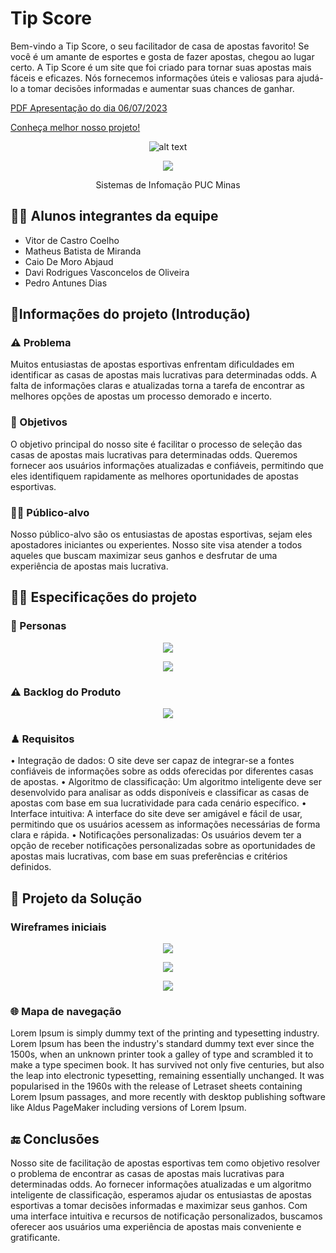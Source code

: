 # Tip Score
Bem-vindo a Tip Score, o seu facilitador de casa de apostas favorito! Se você é um amante de esportes e gosta de fazer apostas, chegou ao lugar certo. A Tip Score é um site que foi criado para tornar suas apostas mais fáceis e eficazes. Nós fornecemos informações úteis e valiosas para ajudá-lo a tomar decisões informadas e aumentar suas chances de ganhar.

<a href="https://docs.google.com/presentation/d/1FaAytU16vv7Q9x0t6_PMOpox1r4XPEZu0YFEk8HqCBM/edit?usp=sharing">PDF Apresentação do dia 06/07/2023</a>

<a href="https://youtu.be/EWQ4OOp5Xhk">Conheça melhor nosso projeto!</a>

<div align="center">

![alt text](https://i.imgur.com/sF4dZOZ.png)
 
</div>

<p align="center">
<img src="http://img.shields.io/static/v1?label=STATUS&message=EM%20DESENVOLVIMENTO&color=GREEN&style=for-the-badge"/>
</p>

<p align ="center">
Sistemas de Infomação PUC Minas
</p>

## 👨‍💻 Alunos integrantes da equipe

* Vitor de Castro Coelho
* Matheus Batista de Miranda
* Caio De Moro Abjaud
* Davi Rodrigues Vasconcelos de Oliveira
* Pedro Antunes Dias

## 🤔Informações do projeto (Introdução)
### ⚠ Problema 
Muitos entusiastas de apostas esportivas enfrentam dificuldades em identificar as casas de apostas mais lucrativas para determinadas odds. A falta de informações claras e atualizadas torna a tarefa de encontrar as melhores opções de apostas um processo demorado e incerto.

### 📣 Objetivos 
O objetivo principal do nosso site é facilitar o processo de seleção das casas de apostas mais lucrativas para determinadas odds. Queremos fornecer aos usuários informações atualizadas e confiáveis, permitindo que eles identifiquem rapidamente as melhores oportunidades de apostas esportivas.

### 🚶‍♂️ Público-alvo
Nosso público-alvo são os entusiastas de apostas esportivas, sejam eles apostadores iniciantes ou experientes. Nosso site visa atender a todos aqueles que buscam maximizar seus ganhos e desfrutar de uma experiência de apostas mais lucrativa.

## 👨‍💻 Especificações do projeto
### 👩 Personas 
<p align="center">
<img src="https://i.imgur.com/57NoESu.png"/>
</p>
<p align="center">
<img src="https://i.imgur.com/Z9bXCZu.png"/>
</p>

### ⚠ Backlog do Produto
<p align="center">
<img src="https://i.imgur.com/i3vgBd9.png"/>
</p>

### ♟ Requisitos
• Integração de dados: O site deve ser capaz de integrar-se a fontes confiáveis de informações sobre as odds oferecidas por diferentes casas de apostas.
• Algoritmo de classificação: Um algoritmo inteligente deve ser desenvolvido para analisar as odds disponíveis e classificar as casas de apostas com base em sua lucratividade para cada cenário específico.
• Interface intuitiva: A interface do site deve ser amigável e fácil de usar, permitindo que os usuários acessem as informações necessárias de forma clara e rápida.
• Notificações personalizadas: Os usuários devem ter a opção de receber notificações personalizadas sobre as oportunidades de apostas mais lucrativas, com base em suas preferências e critérios definidos.


## 🧾 Projeto da Solução
### Wireframes iniciais 
<p align="center">
<img src="https://i.imgur.com/GWZ33PK.jpg"/>
</p>
<p align="center">
<img src="https://i.imgur.com/rP0KesO.jpg"/>
</p>
<p align="center">
<img src="https://i.imgur.com/xE3nOet.jpg"/>
</p>

### 🌐 Mapa de navegação
Lorem Ipsum is simply dummy text of the printing and typesetting industry. Lorem Ipsum has been the industry's standard dummy text ever since the 1500s, when an unknown printer took a galley of type and scrambled it to make a type specimen book. It has survived not only five centuries, but also the leap into electronic typesetting, remaining essentially unchanged. It was popularised in the 1960s with the release of Letraset sheets containing Lorem Ipsum passages, and more recently with desktop publishing software like Aldus PageMaker including versions of Lorem Ipsum.


## 🔚 Conclusões
Nosso site de facilitação de apostas esportivas tem como objetivo resolver o problema de encontrar as casas de apostas mais lucrativas para determinadas odds. Ao fornecer informações atualizadas e um algoritmo inteligente de classificação, esperamos ajudar os entusiastas de apostas esportivas a tomar decisões informadas e maximizar seus ganhos. Com uma interface intuitiva e recursos de notificação personalizados, buscamos oferecer aos usuários uma experiência de apostas mais conveniente e gratificante.
